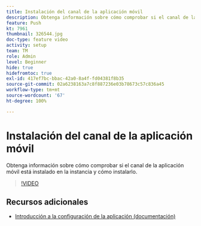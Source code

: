 ```yaml
---
title: Instalación del canal de la aplicación móvil
description: Obtenga información sobre cómo comprobar si el canal de la aplicación móvil está instalado en la instancia y cómo instalarlo.
feature: Push
kt: 7961
thumbnail: 326544.jpg
doc-type: feature video
activity: setup
team: TM
role: Admin
level: Beginner
hide: true
hidefromtoc: true
exl-id: 417ef7bc-bbac-42a0-8a4f-fd04381f8b35
source-git-commit: 02a6238163a7c8f887236e03b78673c57c836a45
workflow-type: tm+mt
source-wordcount: '67'
ht-degree: 100%

---
```


# Instalación del canal de la aplicación móvil

Obtenga información sobre cómo comprobar si el canal de la aplicación móvil está instalado en la instancia y cómo instalarlo.

>[!VIDEO](https://video.tv.adobe.com/v/326544?quality=12)

## Recursos adicionales

* [Introducción a la configuración de la aplicación (documentación)](https://experienceleague.adobe.com/docs/campaign-classic/using/sending-messages/sending-push-notifications/configure-the-mobile-app/get-started-app-config.html?lang=es)
